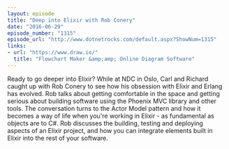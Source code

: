 ```yaml
---
layout: episode
title: "Deep into Elixir with Rob Conery"
date: "2016-06-29"
episode_number: "1315"
episode_url: "http://www.dotnetrocks.com/default.aspx?ShowNum=1315"
links:
- url: "https://www.draw.io/"
  title: "Flowchart Maker &amp;amp; Online Diagram Software"
---
```


Ready to go deeper into Elixir? While at NDC in Oslo, Carl and Richard caught up with Rob Conery to see how his obsession with Elixir and Erlang has evolved. Rob talks about getting comfortable in the space and getting serious about building software using the Phoenix MVC library and other tools. The conversation turns to the Actor Model pattern and how it becomes a way of life when you're working in Elixir - as fundamental as objects are to C#. Rob discusses the building, testing and deploying aspects of an Elixir project, and how you can integrate elements built in Elixir into the rest of your software. 
